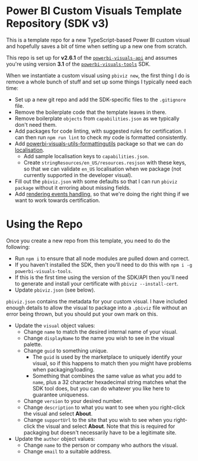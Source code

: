 # Power BI Custom Visuals Template Repository (SDK v3)

This is a template repo for a new TypeScript-based Power BI custom visual and hopefully saves a bit of time when setting up a new one from scratch.

This repo is set up for **v2.6.1** of the [`powerbi-visuals-api`](https://github.com/microsoft/PowerBI-visuals-api) and assumes you're using version **3.1** of the [`powerbi-visuals-tools`](https://github.com/microsoft/PowerBI-visuals-tools) SDK.

When we instantiate a custom visual using `pbiviz new`, the first thing I do is remove a whole bunch of stuff and set up some things I typically need each time:

* Set up a new git repo and add the SDK-specific files to the `.gitignore` file.
* Remove the boilerplate code that the template leaves in there.
* Remove boilerplate `objects` from `capabilities.json` as we typically don't need them.
* Add packages for code linting, with suggested rules for certification. I can then run `npm run lint` to check my code is formatted consistently.
* Add [powerbi-visuals-utils-formattingutils](https://github.com/microsoft/powerbi-visuals-utils-formattingutils) package so that we can do [localisation](https://microsoft.github.io/PowerBI-visuals/docs/how-to-guide/adding-localization/).
    * Add sample localisation keys to `capabilities.json`.
    * Create `stringResources/en_US/resources.resjson` with these keys, so that we can validate `en_US` localisation when we package (not currently supported in the developer visual).
* Fill out the `pbiviz.json` with some defaults so that I can run `pbiviz package` without it erroring about missing fields.
* Add [rendering events handling](https://microsoft.github.io/PowerBI-visuals/docs/how-to-guide/rendering-events/), so that we're doing the right thing if we want to work towards certification.

# Using the Repo

Once you create a new repo from this template, you need to do the following:

* Run `npm i` to ensure that all node modules are pulled down and correct.
* If you haven't installed the SDK, then you'll need to do this with `npm i -g powerbi-visuals-tools`.
* If this is the first time using the version of the SDK/API then you'll need to generate and install your certificate with `pbiviz --install-cert`.
* Update `pbiviz.json` (see below).

`pbiviz.json` contains the metadata for your custom visual. I have included enough details to allow the visual to package into a `.pbiviz` file without an error being thrown, but you should put your own mark on this.

* Update the `visual` object values:
    * Change `name` to match the desired internal name of your visual.
    * Change `displayName` to the name you wish to see in the visual palette.
    * Change `guid` to something unique. 
        * The `guid` is used by the marketplace to uniquely identify your visual, so if this happens to match then you might have problems when packaging/loading.
        * Something that combines the same value as what you add to `name`, plus a 32 character hexadecimal string matches what the SDK tool does, but you can do whatever you like here to guarantee uniqueness.
    * Change `version` to your desired number.
    * Change `description` to what you want to see when you right-click the visual and select **About**.
    * Change `supportUrl` to the site that you wish to see when you right-click the visual and select **About**. Note that this is required for packaging but doesn't necessarily have to be a legitimate site.
* Update the `author` object values:
    * Change `name` to the person or company who authors the visual.
    * Change `email` to a suitable address.